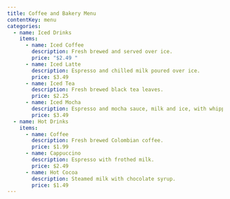 ```yaml
---
title: Coffee and Bakery Menu
contentKey: menu
categories:
  - name: Iced Drinks
    items:
      - name: Iced Coffee
        description: Fresh brewed and served over ice.
        price: "$2.49 "
      - name: Iced Latte
        description: Espresso and chilled milk poured over ice.
        price: $3.49
      - name: Iced Tea
        description: Fresh brewed black tea leaves.
        price: $2.25
      - name: Iced Mocha
        description: Espresso and mocha sauce, milk and ice, with whipped cream.
        price: $3.49
  - name: Hot Drinks
    items:
      - name: Coffee
        description: Fresh brewed Colombian coffee.
        price: $1.99
      - name: Cappuccino
        description: Espresso with frothed milk.
        price: $2.49
      - name: Hot Cocoa
        description: Steamed milk with chocolate syrup.
        price: $1.49
---
```

